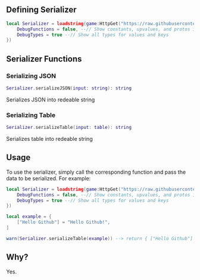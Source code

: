 ## Defining Serializer

```lua
local Serializer = loadstring(game:HttpGet("https://raw.githubusercontent.com/zyzxti123/Serializer/main/source.lua"))()({
    DebugFunctions = false, --// Show constants, upvalues, and protos in functions
    DebugTypes = true --// Show all types for values and keys
})
```

## Serializer Functions

### Serializing JSON
```lua
Serializer.serializeJSON(input: string): string
```
Serializes JSON into redeable string

### Serializing Table
```lua
Serializer.serializeTable(input: table): string
```
Serializes table into redeable string

## Usage
To use the serializer, simply call the corresponding function and pass the data to be serialized. For example:
```lua
local Serializer = loadstring(game:HttpGet("https://raw.githubusercontent.com/zyzxti123/Serializer/main/source.lua"))()({
    DebugFunctions = false, --// Show constants, upvalues, and protos in functions
    DebugTypes = true --// Show all types for values and keys
})

local example = {
    ["Hello Github"] = "Hello Github!",
]

warn(Serializer.serializeTable(example)) --> return { ["Hello Github"] = "Hello Github!" --string, string }
```

## Why?
Yes.
